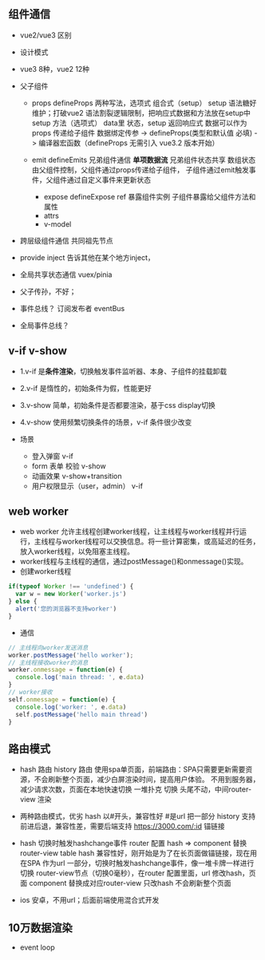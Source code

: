 ## 组件通信
- vue2/vue3 区别
- 设计模式
- vue3 8种，vue2 12种
- 父子组件
  - props defineProps
    两种写法，选项式 组合式（setup）
    setup 语法糖好维护；打破vue2 语法割裂逻辑限制，把响应式数据和方法放在setup中
    setup 方法（选项式） data里 状态，setup 返回响应式
    数据可以作为props 传递给子组件
    数据绑定传参 -> defineProps(类型和默认值 必填) -> 编译器宏函数（defineProps 无需引入 vue3.2 版本开始）

  - emit defineEmits 兄弟组件通信
    **单项数据流** 兄弟组件状态共享 数组状态由父组件控制，父组件通过props传递给子组件，
    子组件通过emit触发事件，父组件通过自定义事件来更新状态
    - expose defineExpose ref 暴露组件实例
      子组件暴露给父组件方法和属性
    - attrs
    - v-model
  
-  跨层级组件通信 共同祖先节点
  - provide inject  告诉其他在某个地方inject，
  - 全局共享状态通信 vuex/pinia
  - 父子传孙，不好；
  - 事件总线？ 订阅发布者 eventBus 
  - 全局事件总线？

## v-if v-show
- 1.v-if 是**条件渲染**，切换触发事件监听器、本身、子组件的挂载卸载
- 2.v-if 是惰性的，初始条件为假，性能更好
- 3.v-show 简单，初始条件是否都要渲染，基于css display切换
- 4.v-show 使用频繁切换条件的场景，v-if 条件很少改变

- 场景
  - 登入弹窗 v-if
  - form 表单 校验 v-show
  - 动画效果 v-show+transition
  - 用户权限显示（user，admin） v-if
## web worker
- web worker 允许主线程创建worker线程，让主线程与worker线程并行运行，主线程与worker线程可以交换信息。将一些计算密集，或高延迟的任务，放入worker线程，以免阻塞主线程。
- worker线程与主线程的通信，通过postMessage()和onmessage()实现。
- 创建worker线程
```js
if(typeof Worker !== 'undefined') {
  var w = new Worker('worker.js')
} else {
  alert('您的浏览器不支持worker')
}
```
- 通信
```js
// 主线程向worker发送消息
worker.postMessage('hello worker');
// 主线程接收worker的消息
worker.onmessage = function(e) {
  console.log('main thread: ', e.data)
}
// worker接收
self.onmessage = function(e) {
  console.log('worker: ', e.data)
  self.postMessage('hello main thread')
}
```


## 路由模式
- hash 路由 history 路由
  使用spa单页面，前端路由：SPA只需要更新需要资源，不会刷新整个页面，减少白屏渲染时间，提高用户体验。
  不用到服务器，减少请求次数，页面在本地快速切换
  一堆扑克 切换 头尾不动，中间router-view 渲染
- 两种路由模式，优劣
  hash 以#开头，兼容性好 #是url 把一部分
  history 支持前进后退，兼容性差，需要后端支持
  https://3000.com/:id 锚链接 
- hash 切换时触发hashchange事件 router 配置
  hash => component 替换router-view
  table 
  hash 兼容性好，刚开始是为了在长页面做锚链接，现在用在SPA
  作为url 一部分，切换时触发hashchange事件，像一堆卡牌一样进行切换
  router-view节点（切换0毫秒），在router 配置里面，url 修改hash，页面 component 替换成对应router-view
  只改hash 不会刷新整个页面

- ios 安卓，不用url；后面前端使用混合式开发
## 10万数据渲染
- event loop
  
